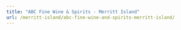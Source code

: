 ```yaml
---
title: "ABC Fine Wine & Spirits - Merritt Island"
url: /merritt-island/abc-fine-wine-and-spirits-merritt-island/
---
```

